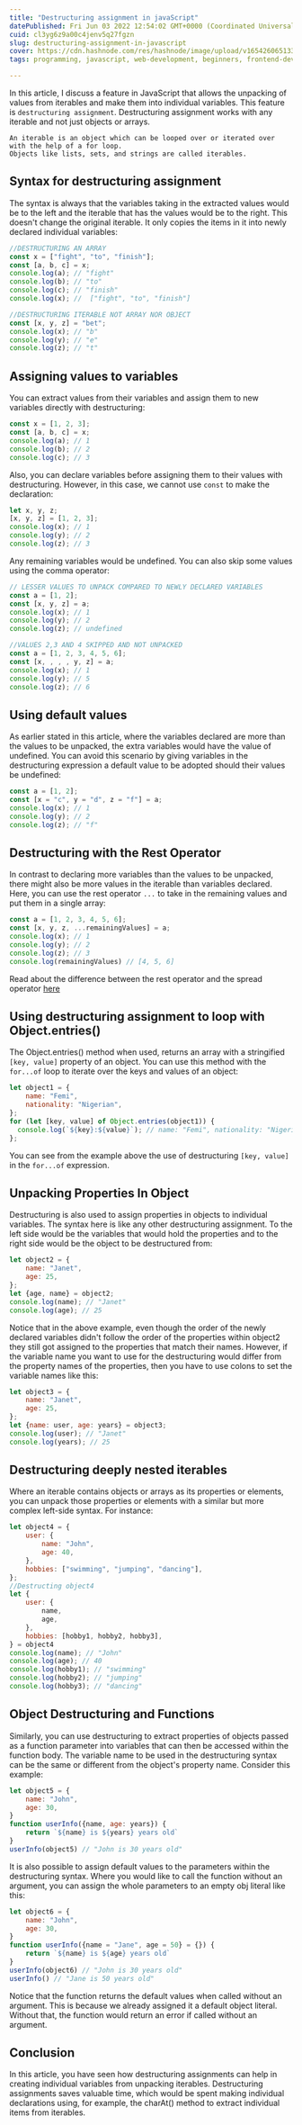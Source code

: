 ```yaml
---
title: "Destructuring assignment in javaScript"
datePublished: Fri Jun 03 2022 12:54:02 GMT+0000 (Coordinated Universal Time)
cuid: cl3yg6z9a00c4jenv5q27fgzn
slug: destructuring-assignment-in-javascript
cover: https://cdn.hashnode.com/res/hashnode/image/upload/v1654260651337/30CMG6IqT.png
tags: programming, javascript, web-development, beginners, frontend-development

---
```


In this article, I discuss a feature in JavaScript that allows the unpacking of values from iterables and make them into individual variables. This feature is `destructuring assignment`. Destructuring assignment works with any iterable and not just objects or arrays.

```plaintext
An iterable is an object which can be looped over or iterated over with the help of a for loop. 
Objects like lists, sets, and strings are called iterables.
```

## Syntax for destructuring assignment

The syntax is always that the variables taking in the extracted values would be to the left and the iterable that has the values would be to the right. This doesn't change the original iterable. It only copies the items in it into newly declared individual variables:

```javascript
//DESTRUCTURING AN ARRAY 
const x = ["fight", "to", "finish"];  
const [a, b, c] = x;  
console.log(a); // "fight" 
console.log(b); // "to" 
console.log(c); // "finish" 
console.log(x); //  ["fight", "to", "finish"] 

//DESTRUCTURING ITERABLE NOT ARRAY NOR OBJECT 
const [x, y, z] = "bet"; 
console.log(x); // "b" 
console.log(y); // "e" 
console.log(z); // "t"
```

## Assigning values to variables

You can extract values from their variables and assign them to new variables directly with destructuring:

```javascript
const x = [1, 2, 3]; 
const [a, b, c] = x; 
console.log(a); // 1 
console.log(b); // 2 
console.log(c); // 3
```

Also, you can declare variables before assigning them to their values with destructuring. However, in this case, we cannot use `const` to make the declaration:

```javascript
let x, y, z; 
[x, y, z] = [1, 2, 3]; 
console.log(x); // 1  
console.log(y); // 2  
console.log(z); // 3
```

Any remaining variables would be undefined. You can also skip some values using the comma operator:

```javascript
// LESSER VALUES TO UNPACK COMPARED TO NEWLY DECLARED VARIABLES 
const a = [1, 2]; 
const [x, y, z] = a; 
console.log(x); // 1 
console.log(y); // 2 
console.log(z); // undefined

//VALUES 2,3 AND 4 SKIPPED AND NOT UNPACKED 
const a = [1, 2, 3, 4, 5, 6]; 
const [x, , , , y, z] = a; 
console.log(x); // 1  
console.log(y); // 5  
console.log(z); // 6
```

## Using default values

As earlier stated in this article, where the variables declared are more than the values to be unpacked, the extra variables would have the value of undefined. You can avoid this scenario by giving variables in the destructuring expression a default value to be adopted should their values be undefined:

```javascript
const a = [1, 2]; 
const [x = "c", y = "d", z = "f"] = a; 
console.log(x); // 1 
console.log(y); // 2 
console.log(z); // "f"
```

## Destructuring with the Rest Operator

In contrast to declaring more variables than the values to be unpacked, there might also be more values in the iterable than variables declared. Here, you can use the rest operator `...` to take in the remaining values and put them in a single array:

```javascript
const a = [1, 2, 3, 4, 5, 6];
const [x, y, z, ...remainingValues] = a;
console.log(x); // 1 
console.log(y); // 2 
console.log(z); // 3
console.log(remainingValues) // [4, 5, 6]
```

Read about the difference between the rest operator and the spread operator [here](https://activuscode.hashnode.dev/the-spread-operator-and-its-applicability-in-javascript)

## Using destructuring assignment to loop with Object.entries()

The Object.entries() method when used, returns an array with a stringified `[key, value]` property of an object. You can use this method with the `for...of` loop to iterate over the keys and values of an object:

```javascript
let object1 = {
    name: "Femi",
    nationality: "Nigerian",
};
for (let [key, value] of Object.entries(object1)) { 
  console.log(`${key}:${value}`); // name: "Femi", nationality: "Nigerian" 
};
```

You can see from the example above the use of destructuring `[key, value]` in the `for...of` expression.

## Unpacking Properties In Object

Destructuring is also used to assign properties in objects to individual variables. The syntax here is like any other destructuring assignment. To the left side would be the variables that would hold the properties and to the right side would be the object to be destructured from:

```javascript
let object2 = {
    name: "Janet",
    age: 25,
};
let {age, name} = object2;
console.log(name); // "Janet"
console.log(age); // 25
```

Notice that in the above example, even though the order of the newly declared variables didn't follow the order of the properties within object2 they still got assigned to the properties that match their names. However, if the variable name you want to use for the destructuring would differ from the property names of the properties, then you have to use colons to set the variable names like this:

```javascript
let object3 = { 
    name: "Janet", 
    age: 25, 
}; 
let {name: user, age: years} = object3;
console.log(user); // "Janet"
console.log(years); // 25
```

## Destructuring deeply nested iterables

Where an iterable contains objects or arrays as its properties or elements, you can unpack those properties or elements with a similar but more complex left-side syntax. For instance:

```javascript
let object4 = {
    user: {
        name: "John",
        age: 40,
    },
    hobbies: ["swimming", "jumping", "dancing"],
};
//Destructing object4
let {
    user: {
        name,
        age,
    },
    hobbies: [hobby1, hobby2, hobby3],
} = object4
console.log(name); // "John"
console.log(age); // 40
console.log(hobby1); // "swimming"
console.log(hobby2); // "jumping"
console.log(hobby3); // "dancing"
```

## Object Destructuring and Functions

Similarly, you can use destructuring to extract properties of objects passed as a function parameter into variables that can then be accessed within the function body. The variable name to be used in the destructuring syntax can be the same or different from the object's property name. Consider this example:

```javascript
let object5 = { 
    name: "John", 
    age: 30,  
} 
function userInfo({name, age: years}) { 
    return `${name} is ${years} years old` 
} 
userInfo(object5) // "John is 30 years old"
```

It is also possible to assign default values to the parameters within the destructuring syntax. Where you would like to call the function without an argument, you can assign the whole parameters to an empty obj literal like this:

```javascript
let object6 = { 
    name: "John",
    age: 30, 
} 
function userInfo({name = "Jane", age = 50} = {}) { 
    return `${name} is ${age} years old` 
} 
userInfo(object6) // "John is 30 years old"
userInfo() // "Jane is 50 years old"
```

Notice that the function returns the default values when called without an argument. This is because we already assigned it a default object literal. Without that, the function would return an error if called without an argument.

## Conclusion

In this article, you have seen how destructuring assignments can help in creating individual variables from unpacking iterables. Destructuring assignments saves valuable time, which would be spent making individual declarations using, for example, the charAt() method to extract individual items from iterables.